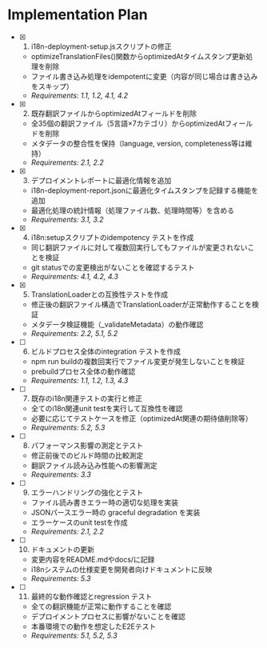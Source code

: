 # Implementation Plan

- [x] 1. i18n-deployment-setup.jsスクリプトの修正
  - optimizeTranslationFiles()関数からoptimizedAtタイムスタンプ更新処理を削除
  - ファイル書き込み処理をidempotentに変更（内容が同じ場合は書き込みをスキップ）
  - _Requirements: 1.1, 1.2, 4.1, 4.2_

- [x] 2. 既存翻訳ファイルからoptimizedAtフィールドを削除
  - 全35個の翻訳ファイル（5言語×7カテゴリ）からoptimizedAtフィールドを削除
  - メタデータの整合性を保持（language, version, completeness等は維持）
  - _Requirements: 2.1, 2.2_

- [x] 3. デプロイメントレポートに最適化情報を追加
  - i18n-deployment-report.jsonに最適化タイムスタンプを記録する機能を追加
  - 最適化処理の統計情報（処理ファイル数、処理時間等）を含める
  - _Requirements: 3.1, 3.2_

- [x] 4. i18n:setupスクリプトのidempotency テストを作成
  - 同じ翻訳ファイルに対して複数回実行してもファイルが変更されないことを検証
  - git statusでの変更検出がないことを確認するテスト
  - _Requirements: 4.1, 4.2, 4.3_

- [x] 5. TranslationLoaderとの互換性テストを作成
  - 修正後の翻訳ファイル構造でTranslationLoaderが正常動作することを検証
  - メタデータ検証機能（_validateMetadata）の動作確認
  - _Requirements: 2.2, 5.1, 5.2_

- [ ] 6. ビルドプロセス全体のintegration テストを作成
  - npm run buildの複数回実行でファイル変更が発生しないことを検証
  - prebuildプロセス全体の動作確認
  - _Requirements: 1.1, 1.2, 1.3, 4.3_

- [ ] 7. 既存のi18n関連テストの実行と修正
  - 全てのi18n関連unit testを実行して互換性を確認
  - 必要に応じてテストケースを修正（optimizedAt関連の期待値削除等）
  - _Requirements: 5.2, 5.3_

- [ ] 8. パフォーマンス影響の測定とテスト
  - 修正前後でのビルド時間の比較測定
  - 翻訳ファイル読み込み性能への影響測定
  - _Requirements: 3.3_

- [ ] 9. エラーハンドリングの強化とテスト
  - ファイル読み書きエラー時の適切な処理を実装
  - JSONパースエラー時の graceful degradation を実装
  - エラーケースのunit testを作成
  - _Requirements: 2.1, 2.2_

- [ ] 10. ドキュメントの更新
  - 変更内容をREADME.mdやdocs/に記録
  - i18nシステムの仕様変更を開発者向けドキュメントに反映
  - _Requirements: 5.3_

- [ ] 11. 最終的な動作確認とregression テスト
  - 全ての翻訳機能が正常に動作することを確認
  - デプロイメントプロセスに影響がないことを確認
  - 本番環境での動作を想定したE2Eテスト
  - _Requirements: 5.1, 5.2, 5.3_